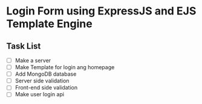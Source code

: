 # Login Form using ExpressJS and EJS Template Engine
## Task List
* [ ] Make a server  
* [ ] Make Template for login ang homepage
* [ ] Add MongoDB database
* [ ] Server side validation
* [ ] Front-end side validation
* [ ] Make user login api